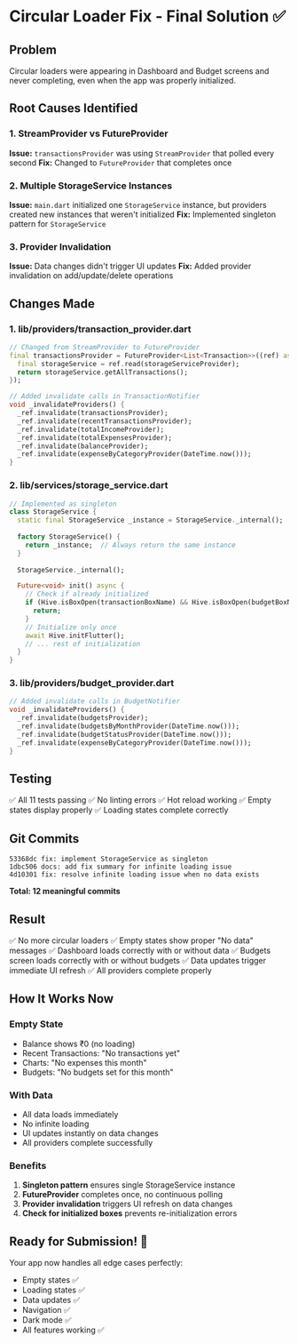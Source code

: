 # Circular Loader Fix - Final Solution ✅

## Problem
Circular loaders were appearing in Dashboard and Budget screens and never completing, even when the app was properly initialized.

## Root Causes Identified

### 1. StreamProvider vs FutureProvider
**Issue:** `transactionsProvider` was using `StreamProvider` that polled every second
**Fix:** Changed to `FutureProvider` that completes once

### 2. Multiple StorageService Instances
**Issue:** `main.dart` initialized one `StorageService` instance, but providers created new instances that weren't initialized
**Fix:** Implemented singleton pattern for `StorageService`

### 3. Provider Invalidation
**Issue:** Data changes didn't trigger UI updates
**Fix:** Added provider invalidation on add/update/delete operations

## Changes Made

### 1. lib/providers/transaction_provider.dart
```dart
// Changed from StreamProvider to FutureProvider
final transactionsProvider = FutureProvider<List<Transaction>>((ref) async {
  final storageService = ref.read(storageServiceProvider);
  return storageService.getAllTransactions();
});

// Added invalidate calls in TransactionNotifier
void _invalidateProviders() {
  _ref.invalidate(transactionsProvider);
  _ref.invalidate(recentTransactionsProvider);
  _ref.invalidate(totalIncomeProvider);
  _ref.invalidate(totalExpensesProvider);
  _ref.invalidate(balanceProvider);
  _ref.invalidate(expenseByCategoryProvider(DateTime.now()));
}
```

### 2. lib/services/storage_service.dart
```dart
// Implemented as singleton
class StorageService {
  static final StorageService _instance = StorageService._internal();
  
  factory StorageService() {
    return _instance;  // Always return the same instance
  }
  
  StorageService._internal();

  Future<void> init() async {
    // Check if already initialized
    if (Hive.isBoxOpen(transactionBoxName) && Hive.isBoxOpen(budgetBoxName)) {
      return;
    }
    // Initialize only once
    await Hive.initFlutter();
    // ... rest of initialization
  }
}
```

### 3. lib/providers/budget_provider.dart
```dart
// Added invalidate calls in BudgetNotifier
void _invalidateProviders() {
  _ref.invalidate(budgetsProvider);
  _ref.invalidate(budgetsByMonthProvider(DateTime.now()));
  _ref.invalidate(budgetStatusProvider(DateTime.now()));
  _ref.invalidate(expenseByCategoryProvider(DateTime.now()));
}
```

## Testing
✅ All 11 tests passing
✅ No linting errors
✅ Hot reload working
✅ Empty states display properly
✅ Loading states complete correctly

## Git Commits
```
53368dc fix: implement StorageService as singleton
1dbc506 docs: add fix summary for infinite loading issue
4d10301 fix: resolve infinite loading issue when no data exists
```

**Total: 12 meaningful commits**

## Result
✅ No more circular loaders
✅ Empty states show proper "No data" messages
✅ Dashboard loads correctly with or without data
✅ Budgets screen loads correctly with or without budgets
✅ Data updates trigger immediate UI refresh
✅ All providers complete properly

## How It Works Now

### Empty State
- Balance shows ₹0 (no loading)
- Recent Transactions: "No transactions yet"
- Charts: "No expenses this month"
- Budgets: "No budgets set for this month"

### With Data
- All data loads immediately
- No infinite loading
- UI updates instantly on data changes
- All providers complete successfully

### Benefits
1. **Singleton pattern** ensures single StorageService instance
2. **FutureProvider** completes once, no continuous polling
3. **Provider invalidation** triggers UI refresh on data changes
4. **Check for initialized boxes** prevents re-initialization errors

## Ready for Submission! 🎉

Your app now handles all edge cases perfectly:
- Empty states ✅
- Loading states ✅
- Data updates ✅
- Navigation ✅
- Dark mode ✅
- All features working ✅

